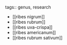 tags:: genus, research

- [[ribes nigrum]]
- [[ribes rubrum]]
- [[ribes uva-crispa]]
- [[ribes americanum]]
- [[ribes rubrum sativum]]